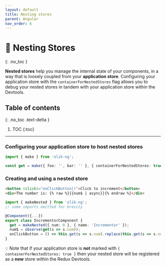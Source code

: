 ```yaml
---
layout: default
title: Nesting stores
parent: Angular
nav_order: 6
---
```


# 🥚 Nesting Stores
{: .no_toc }

**Nested stores** help you manage the internal state of your components, in a way that is loosely coupled from your **application store**. Configuring your application store with the `containerForNestedStores` flag allows you to debug your nested stores in tandem with your application store within the Devtools.

## Table of contents
{: .no_toc .text-delta }

1. TOC
{:toc}

---

### Configuring your application store to host nested stores
```ts
import { make } from 'olik-ng';

const get = make({ foo: '', bar: '' }, { containerForNestedStores: true })
```

### Creating and using a nested store
```html
<button (click)="onClickButton()">Click to increment</button>
<div>The number is: {% raw %}{{num$ | async}}{% endraw %}</div>
```
```ts
import { makeNested } from 'olik-ng';
// some imports omitted for brevity

@Component({...})
export class IncrementorComponent {
  get = makeNested({ num: 0 }, { name: 'Incrementor' });
  num$ = observe(get(s => s.num));
  onClickButton = () => this.get(s => s.num).replace(this.get(s => s.num).read() + 1);
}
```
💡 Note that if your application store is **not** marked with `{ containerForNestedStores: true }` then your nested store will be registered as a **new** store within the Redux Devtools.